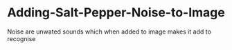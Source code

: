 # Adding-Salt-Pepper-Noise-to-Image
Noise are unwated sounds which when added to image makes it add to recognise
